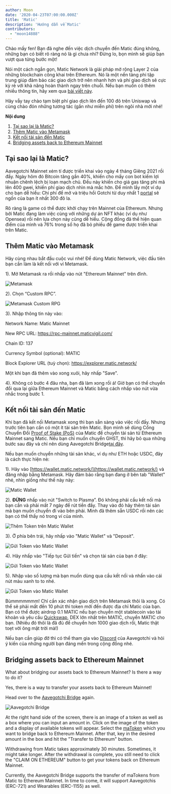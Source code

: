 ```yaml
---
author: Moon
date: '2020-04-23T07:00:00.000Z'
title: 'Matic'
description: 'Hướng dẫn về Matic'
contributors:
  - "moon14888"
---
```


Chào mấy fen! Bạn đã nghe đến việc dịch chuyển đến Matic đúng không, những bạn có biết rõ ràng nó là gì chưa nhỉ? Đừng lo, bọn mình sẽ giúp bạn vượt qua từng bước một!

Nói một cách ngắn gọn, Matic Network là giải pháp mở rộng Layer 2 của những blockchain công khai trên Ethereum. Nó là một nền tảng phi tập trung giúp đảm bảo các giao dịch trở nên nhanh hơn và phí giao dịch sẽ cực kỳ rẻ với khả năng hoàn thành ngay trên chuỗi. Nếu bạn muốn có thêm nhiều thông tin, hãy xem qua [bài viết này](https://medium.com/matic-network/what-is-matic-network-466a2c493ae1).

Hãy vẫy tay chào tạm biệt phí giao dịch lên đến 100 đô trên Uniswap và cùng chào đón những tương tác (gần như miễn phí) trên ngôi nhà mới nhé!

<div class="contentsBox">

**Nội dung**

<ol>
<li><a href=#why-matic->Tại sao lại là Matic?</a></li>
<li><a href=#adding-matic-to-your-metamask>Thêm Matic vào Metamask</a></li>
<li><a href=#bridging-assets-to-matic>Kết nối tài sản đến Matic</a></li>
<li><a href=#bridging-assets-back-to-ethereum-mainnet>Bridging assets back to Ethereum Mainnet</a></li>
</ol>

</div>

## Tại sao lại là Matic?

Aavegotchi Mainnet xém tí được triển khai vào ngày 4 tháng Giêng 2021 rồi đấy. Ngày hôm đó Bitcoin tăng gần 40%, khiến cho mấy con bot kiếm lợi nhuận chênh lệch bị loạn mạch chủ. Đều này khiến cho giá gas tăng phi mã lên 400 gwei, khiến phí giao dịch nhìn mà mắc hờn. Để mình lấy một ví dụ cho bạn dễ hiểu: Chi phí để mở và triệu hồi Gotchi từ duy nhất 1 [portal](/portals) sẽ ngốn của bạn ít nhất 300 đô la.

Rõ ràng là game có thể được khởi chạy trên Mainnet của Ethereum. Nhưng bởi Matic đang làm việc cùng với những dự án NFT khác (ví dụ như Opensea) rồi nên lựa chọn này cũng dễ hiểu. Cộng đồng đã thể hiện quan điểm của mình và 76% trong số họ đã bỏ phiếu để game được triển khai trên Matic.

## Thêm Matic vào Metamask

Hãy cùng nhau bắt đầu cuộc vui nhé! Để dùng Matic Network, việc đầu tiên bạn cần làm là kết nối với ví Metamask.

1). Mở Metamask ra rồi nhấp vào nút "Ethereum Mainnet" trên đỉnh.

<img class = "bodyImage" src = "/matic/metamask.png" alt = "Metamask" />

2). Chọn “Custom RPC”.

<img class = "bodyImage" src = "/matic/metamask-custom-RPC.png" alt = "Metamask Custom RPG" />

3). Nhập thông tin này vào:

Network Name: Matic Mainnet

New RPC URL: https://rpc-mainnet.maticvigil.com/

Chain ID: 137

Currency Symbol (optional): MATIC

Block Explorer URL (tuỳ chọn): https://explorer.matic.network/

Một khi bạn đã thêm vào xong xuôi, hãy nhấp "Save".

4). Không có bước 4 đâu nha, bạn đã làm xong rồi á! Giờ bạn có thể chuyển đổi qua lại giữa Ethereum Mainnet và Matic bằng cách nhấp vào nút vừa nhắc trong bước 1.

## Kết nối tài sản đến Matic
Khi bạn đã kết nối Metamask xong thì bạn sẵn sàng vào việc rồi đấy. Nhưng trước tiên bạn cần có một ít tài sản trên Matic. Bọn mình sẽ dùng  Cổng Chuyển Đổi [Proof of Stake (PoS)](/glossary#proof-of-stake) của Matic để chuyển tài sản từ Ethereum Mainnet sang Matic. Nếu bạn chỉ muốn chuyển GHST, thì hãy bỏ qua những bước sau đây và chỉ nên dùng Aavegotchi Bridge[tại đây](https://aavegotchi.com/bridge).

Nếu bạn muốn chuyển những tài sản khác, ví dụ như ETH hoặc USDC, đây là cách thực hiện nè:

1). Hãy vào [https://wallet.matic.network/](https://wallet.matic.network/) và đăng nhập bằng Metamask. Hãy đảm bảo rằng bạn đang ở bên tab "Wallet" nhé, nhìn giống như thế này này:

<img class = "bodyImage" src = "/matic/matic-wallet.png" alt = "Matic Wallet" />

2). **ĐỪNG** nhấp vào nút "Switch to Plasma”. Đó không phải cầu kết nối mà bạn cần và phải mất 7 ngày để rút tiền đấy. Thay vào đó hãy thêm tài sản mà bạn muốn chuyển đi vào bên phải. Mình đã thêm sẵn USDC rồi nên các bạn có thể thấy nó trong ví của mình.

<img class = "bodyImage" src = "/matic/matic-wallet-add-token.png" alt = "Thêm Token trên Matic Wallet" />

3). Ở phía bên trái, hãy nhấp vào "Matic Wallet" và "Deposit".

<img class = "bodyImage" src = "/matic/matic-wallet-deposit.png" alt = "Gửi Token vào Matic Wallet" />

4). Hãy nhấp vào "Tiếp tục Gửi tiền" và chọn tài sản của bạn ở đây:

<img class = "bodyImage" src = "/matic/matic-wallet-deposit2.png" alt = "Gửi Token vào Matic Wallet" />

5). Nhập vào số lượng mà bạn muốn dùng qua cầu kết nối và nhấn vào cái nút màu xanh to to nhé.

<img class = "bodyImage" src = "/matic/matic-wallet-deposit3.png" alt = "Gửi Token vào Matic Wallet" />

Bùmmmmmmm! Chỉ cần xác nhận giao dịch trên Metamask thôi là xong. Có thể sẽ phải mất đến 10 phút thì token mới đến được địa chỉ Matic của bạn. Bạn có thể được airdrop 0.1 MATIC nếu bạn chuyển một stablecoin vào tài khoản và yêu cầu [Quickswap](https://quickswap.exchange/), DEX lớn nhất trên MATIC, chuyển MATIC cho bạn. (Nhiêu đó thôi là đã đủ để chuyển hơn 1000 giao dịch rồi, Matic thật toẹt vời ông mặt trời mà!)

Nếu bạn cần giúp đỡ thì có thể tham gia vào [Discord](https://discord.com/invite/rttCTkZ) của Aavegotchi và hỏi ý kiến của những người bạn đáng mến trong cộng đồng nhé.

## Bridging assets back to Ethereum Mainnet

What about bridging our assets back to Ethereum Mainnet? Is there a way to do it?

Yes, there is a way to transfer your assets back to Ethereum Mainnet!

Head over to the [Aavegotchi Bridge](https://aavegotchi.com/bridge) again.

<img class = "bodyImage" src = "/matic/bridge-to-matic.png" alt = "Aavegotchi Bridge" />

At the right hand side of the screen, there is an image of a token as well as a box where you can input an amount in. Click on the image of the token and a display of available tokens will appear. Select the [maToken](/matokens) which you want to bridge back to Ethereum Mainnet. After that, key in the desired amount in the box and hit the "Transfer to Ethereum" button.

Withdrawing from Matic takes approximately 30 minutes. Sometimes, it might take longer. After the withdrawal is complete, you still need to click the "CLAIM ON ETHEREUM" button to get your tokens back on Ethereum Mainnet.

Currently, the Aavegotchi Bridge supports the transfer of maTokens from Matic to Ethereum Mainnet. In time to come, it will support Aavegotchis (ERC-721) and Wearables (ERC-1155) as well.